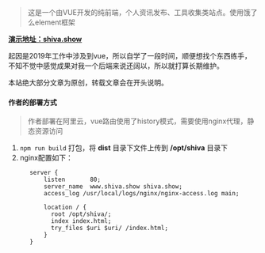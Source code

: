 > 这是一个由VUE开发的纯前端，个人资讯发布、工具收集类站点。使用饿了么element框架

**<a href="http://shiva.show" target="_blank">演示地址：shiva.show</a>**

起因是2019年工作中涉及到vue，所以自学了一段时间，顺便想找个东西练手，不知不觉中感觉成果对我一个后端来说还阔以，所以就打算长期维护。

本站绝大部分文章为原创，转载文章会在开头说明。

#### 作者的部署方式

> 作者部署在阿里云，vue路由使用了history模式，需要使用nginx代理，静态资源访问

1.  `npm run build` 打包，将 **dist** 目录下文件上传到 **/opt/shiva** 目录下
2. nginx配置如下：
```shell script
      server {
          listen       80;
          server_name  www.shiva.show shiva.show;
          access_log /usr/local/logs/nginx/nginx-access.log main;
  
          location / {
            root /opt/shiva/;   
            index index.html;
            try_files $uri $uri/ /index.html;
          }
      }
```

